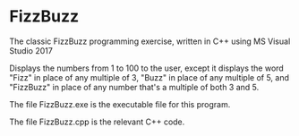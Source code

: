 # FizzBuzz
The classic FizzBuzz programming exercise, written in C++ using MS Visual Studio 2017

Displays the numbers from 1 to 100 to the user, except it displays the word "Fizz" in place of any multiple of 3, "Buzz" in place of any multiple of 5, and "FizzBuzz" in place of any number that's a multiple of both 3 and 5.

The file FizzBuzz.exe is the executable file for this program.

The file FizzBuzz.cpp is the relevant C++ code.
